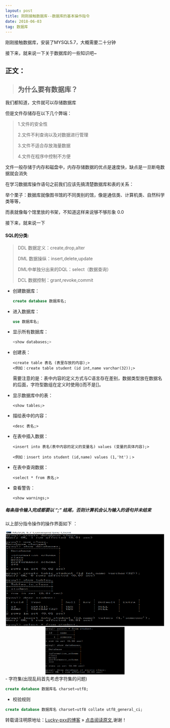 ```yaml
---
layout: post
title: 刚刚接触数据库--数据库的基本操作指令
date: 2018-06-03
tag: 数据库
---  
```


刚刚接触数据库，安装了MYSQL5.7，大概需要二十分钟

接下来，就来说一下关于数据库的一些知识吧~

## 正文：

> ## 为什么要有数据库？

我们都知道，文件就可以存储数据库

但是文件存储存在以下几个弊端：

> 1.文件的安全性
>
> 2.文件不利查询以及对数据进行管理
>
> 3.文件不适合存放海量数据
>
> 4.文件在程序中控制不方便

文件一般存储于内存和磁盘中，内存存储数据的优点是速度快，缺点是一旦断电数据就会消失

在学习数据库操作语句之前我们应该先搞清楚数据库和表的关系：

举个栗子：数据库就像图书馆的不同类别的馆，像是通信类、计算机类、自然科学类等等，

而表就像每个馆里放的书架，不知道这样来说够不够形象 0.0

接下来，就来说一下

#### SQL的分类:

> DDL 数据定义：create,drop,alter
>
> DML 数据操纵：insert,delete,update
>
> DML中单独分出来的DQL：select（数据查询）
>
> DCL 数据控制：grant,revoke,commit

* 创建数据库：

  ```sql
  create database 数据库名;
  ```

* 进入数据库：

  ```sql
  use 数据库名;
  ```

* 显示所有数据库：

  ```sql
  <show databases;>	
  ```

* 创建表：

      <create table 表名 (表里存放的内容);>
      <例如：create table student (id int,name varchar(32));>

  需要注意的是：表中内容的定义方式与C语言存在差别，数据类型放在数据名的后面，字符型数组在定义时使用()而不是[]。

* 显示数据库中的表：

      <show tables;>

* 描绘表中的内容：

      <desc 表名;>

* 在表中插入数据：

      <insert into 表名(表中内容的定义的变量名) values (变量的具体内容);>
      
      <例如：insert into student (id,name) values (1,'ht')；>

* 在表中查询数据：

      <select * from 表名;>

* 查看警告：

      <show warnings;>		

##### 每条指令输入完成都要以 “;” 结尾，否则计算机会认为输入的语句并未结束

以上部分指令操作的操作界面如下 ：
<div align="center">
	<img src="/images/posts/database/data1.png" height="300" width="500">  
</div>
<div align="center">
	<img src="/images/posts/database/data2.png" height="150" width="250">  
</div>
- 字符集(出现乱码首先考虑字符集的问题)

```sql
create database 数据库名 charset=utf8;
```

- 校验规则

```sql
create database 数据库名 charset=utf8 collate utf8_general_ci;
```



转载请注明原地址：[Lucky-pxx的博客](http://www.bingoxin.top) » [点击阅读原文](http://www.bingoxin.top/2018/06/%E6%95%B0%E6%8D%AE%E5%BA%93%E5%9F%BA%E6%9C%AC%E6%93%8D%E4%BD%9C/),谢谢！